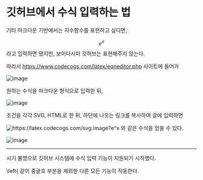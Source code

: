 # 깃허브에서 수식 입력하는 법 

기타 마크다운 기반에서는 지수함수를 표현하고 싶다면,

$$ e^x $$ 라고 입력하면 됐지만, 보이다시피 깃허브는 표현해주지 않는다.

따라서 https://www.codecogs.com/latex/eqneditor.php 사이트에 들어가

![image](https://user-images.githubusercontent.com/104616990/165917724-3ccfed42-eb76-4c55-983c-b37c8707f624.png)

원하는 수식을 마크다운 형식으로 입력한 뒤,

![image](https://user-images.githubusercontent.com/104616990/165917910-02e1980e-1001-4468-9cc3-c975f8b9770a.png)

조건을 각각 SVG, HTML로 한 뒤, 하단에 나오는 링크를 복사하여 글에 입력하면

<img src="https://latex.codecogs.com/svg.image?e^x" title="https://latex.codecogs.com/svg.image?e^x" /> 와 같은 수식을 얻을 수 있다.

![image](https://user-images.githubusercontent.com/104616990/165918226-05f6cc81-e54f-4ccc-88f9-160408c2d88e.png)

---

시기 불명으로 깃허브 시스템에 수식 입력 기능이 지원되기 시작했다.

\left\{ 같이 중괄호 부분을 제외한 다른 모든 기능이 작동한다.
